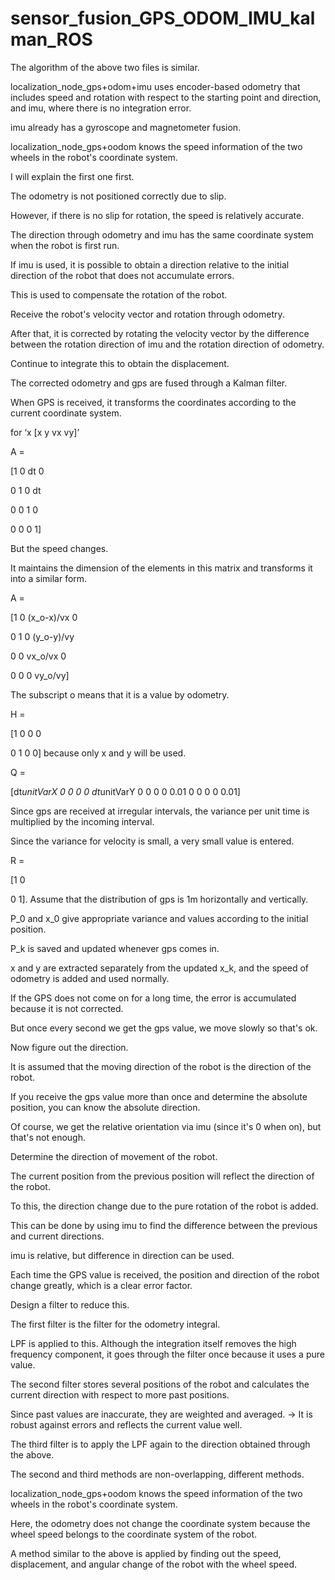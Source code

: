 # sensor_fusion_GPS_ODOM_IMU_kalman_ROS

The algorithm of the above two files is similar.

localization_node_gps+odom+imu uses encoder-based odometry that includes speed and rotation with respect to the starting point and direction, and imu, where there is no integration error.

imu already has a gyroscope and magnetometer fusion.

localization_node_gps+oodom knows the speed information of the two wheels in the robot's coordinate system.

I will explain the first one first.

The odometry is not positioned correctly due to slip.

However, if there is no slip for rotation, the speed is relatively accurate.

The direction through odometry and imu has the same coordinate system when the robot is first run.

If imu is used, it is possible to obtain a direction relative to the initial direction of the robot that does not accumulate errors.

This is used to compensate the rotation of the robot.

Receive the robot's velocity vector and rotation through odometry. 

After that, it is corrected by rotating the velocity vector by the difference between the rotation direction of imu and the rotation direction of odometry.

Continue to integrate this to obtain the displacement.

The corrected odometry and gps are fused through a Kalman filter.

When GPS is received, it transforms the coordinates according to the current coordinate system.


for ‘x [x y vx vy]’

A =

[1 0 dt 0

0 1 0 dt

0 0 1 0

0 0 0 1]

But the speed changes.

It maintains the dimension of the elements in this matrix and transforms it into a similar form.

A =

[1 0 (x_o-x)/vx 0

0 1 0 (y_o-y)/vy

0 0 vx_o/vx 0

0 0 0 vy_o/vy]

The subscript o means that it is a value by odometry.


H =

[1 0 0 0

0 1 0 0] because only x and y will be used.


Q = 

[dt*unitVarX 0 0 0
0 dt*unitVarY 0 0
0 0 0.01 0
0 0 0 0.01]

Since gps are received at irregular intervals, the variance per unit time is multiplied by the incoming interval.

Since the variance for velocity is small, a very small value is entered.


R =

[1 0

0 1]. Assume that the distribution of gps is 1m horizontally and vertically.

P_0 and x_0 give appropriate variance and values ​​according to the initial position.

P_k is saved and updated whenever gps comes in.

x and y are extracted separately from the updated x_k, and the speed of odometry is added and used normally.

If the GPS does not come on for a long time, the error is accumulated because it is not corrected.

But once every second we get the gps value, we move slowly so that's ok.

Now figure out the direction.

It is assumed that the moving direction of the robot is the direction of the robot.

If you receive the gps value more than once and determine the absolute position, you can know the absolute direction.

Of course, we get the relative orientation via imu (since it's 0 when on), but that's not enough.

Determine the direction of movement of the robot.

The current position from the previous position will reflect the direction of the robot.

To this, the direction change due to the pure rotation of the robot is added.

This can be done by using imu to find the difference between the previous and current directions.

imu is relative, but difference in direction can be used.

Each time the GPS value is received, the position and direction of the robot change greatly, which is a clear error factor.

Design a filter to reduce this.

The first filter is the filter for the odometry integral.

LPF is applied to this. Although the integration itself removes the high frequency component, it goes through the filter once because it uses a pure value.

The second filter stores several positions of the robot and calculates the current direction with respect to more past positions.

Since past values ​​are inaccurate, they are weighted and averaged. → It is robust against errors and reflects the current value well.

The third filter is to apply the LPF again to the direction obtained through the above.

The second and third methods are non-overlapping, different methods.



localization_node_gps+oodom knows the speed information of the two wheels in the robot's coordinate system.

Here, the odometry does not change the coordinate system because the wheel speed belongs to the coordinate system of the robot.

A method similar to the above is applied by finding out the speed, displacement, and angular change of the robot with the wheel speed.
